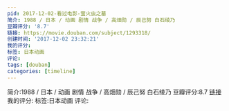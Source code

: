 ```yaml
---
pid: 2017-12-02-看过电影-萤火虫之墓
简介: 1988 / 日本 / 动画 剧情 战争 / 高畑勋 / 辰己努 白石绫乃
豆瓣评分: '8.7'
链接: https://movie.douban.com/subject/1293318/
创建时间: '2017-12-02 23:32:21'
我的评分:
标签: 日本动画
评论:
tags: [douban]
categories: [timeline]
---
```

简介:1988 / 日本 / 动画 剧情 战争 / 高畑勋 / 辰己努 白石绫乃
豆瓣评分:8.7
[链接](https://movie.douban.com/subject/1293318/)
我的评分:
标签:日本动画
评论:
